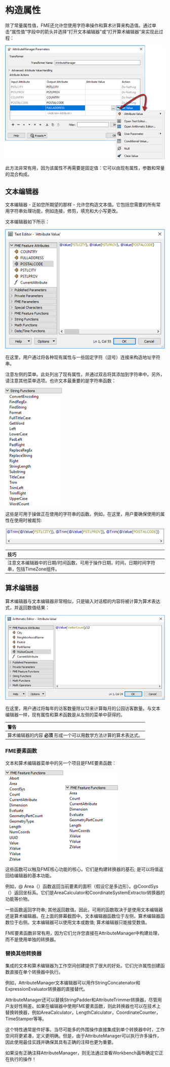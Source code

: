 # 构造属性

除了常量属性值，FME还允许您使用字符串操作和算术计算来构造值。通过单击“属性值”字段中的箭头并选择“打开文本编辑器”或“打开算术编辑器”来实现此过程：

![](./Images/Img4.026.AttributeManagerSetMenu.png)

此方法非常有用，因为该属性不再需要是固定值：它可以由现有属性，参数和常量的混合构成。

## 文本编辑器

文本编辑器 - 正如您所期望的那样 - 允许您构造文本值。它包括您需要的所有常用字符串处理功能，例如连接，修剪，填充和大小写更改。

文本编辑器如下所示：

![](./Images/Img4.027.AttributeManagerTextEdit.png)

在这里，用户通过将各种现有属性与一些固定字符（逗号）连接来构造地址字符串。

注意左侧的菜单。此处列出了现有属性，并通过双击将其添加到字符串中。另外，请注意其他菜单选项。也许文本最重要的是字符串函数：

![](./Images/Img4.028.AttributeManagerTextEditStrings.png)

这些是可用于操做正在使用的字符串的函数。例如，在这里，用户要确保使用的属性在使用时被裁剪:

![](./Images/Img4.029.AttributeManagerTextTrimFunc.png)

|  技巧 |
| :--- |
|  注意文本编辑器中的日期/时间函数，可用于操作日期，时间，日期时间字符串，包括TimeZone组件。 |

## 算术编辑器

算术编辑器与文本编辑器非常相似，只是输入对话框的内容将被计算为算术表达式，并返回数值结果：

![](./Images/Img4.030.AttributeManagerMathEdit.png)

在这里，用户通过将每年的访客数量除以12来计算每月的公园访客数量。与文本编辑器一样，现有属性和算术函数是从左侧的菜单中获得的。

|  警告 |
| :--- |
|  算术编辑器的内容 **必须** 形成一个可以用数学方法计算的算术表达式。 |

### FME要素函数

文本和算术编辑器菜单中的另一个项目是FME要素函数：

![](./Images/Img4.031.AttributeManagerFMEFunctions.png)

这些函数可以触及FME核心功能的核心。它们是构建转换器的基石; 是可以将值返回给编辑器的基本功能。

例如，@ Area（）函数返回当前要素的面积（假设它是多边形）。@CoordSys（）返回坐标系。它们是AreaCalculator和CoordinateSystemExtractor转换器的功能等价物。

一些函数返回字符串; 其他返回数值。因此，可用的函数取决于是使用文本编辑器还是算术编辑器。在上面的屏幕截图中，文本编辑器函数位于左侧，算术编辑器函数位于右侧。文本编辑器可以使用文本或数值; 算术编辑器只能接受数值。

FME要素函数非常有用，因为它们允许您直接在AttributeManager中构建处理，而不是使用单独的转换器。

### 替换其他转换器

集成的文本和算术编辑器为工作空间创建提供了很大的好处。它们允许属性创建函数直接在单个转换器中执行。

例如，AttributeManager文本编辑器可以用作StringConcatenator和ExpressionEvaluator转换器的直接替代。

AttributeManager还可以替换StringPadder和AttributeTrimmer转换器，尽管用户友好性稍差。如果在编辑器中使用FME要素函数，则此转换器也可以在技术上替换转换器，例如AreaCalculator，LengthCalculator，CoordinateCounter，TimeStamper等等。

这个特性通常是件好事。当尽可能多的外围操作直接集成到单个转换器中时，工作空间将更紧凑，定义更明确。但是，由于AttributeManager可以执行许多操作，因此使用最佳实践并确保其具有正确的注释也更为重要。

如果没有正确注释AttributeManager，则无法通过查看Workbench画布确定它正在执行的操作！
